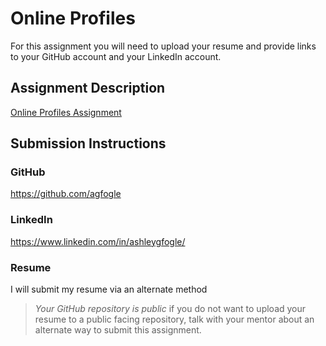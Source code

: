 # Online Profiles
For this assignment you will need to upload your resume and provide links to your GitHub account and your LinkedIn account.

## Assignment Description
[Online Profiles Assignment](https://education.launchcode.org/liftoff/modules/assignments/online-profiles)

## Submission Instructions
 
### GitHub
https://github.com/agfogle
 
### LinkedIn
https://www.linkedin.com/in/ashleygfogle/

### Resume
I will submit my resume via an alternate method

> *Your GitHub repository is public* if you do not want to upload your resume to a public facing repository, talk with your mentor about an alternate way to submit this assignment.
